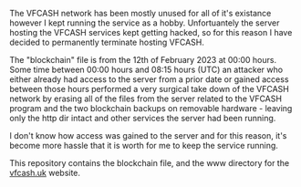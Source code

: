 The VFCASH network has been mostly unused for all of it's existance however I kept running the service as a hobby. Unfortuantely the server hosting the VFCASH services kept getting hacked, so for this reason I have decided to permanently terminate hosting VFCASH.

The "blockchain" file is from the 12th of February 2023 at 00:00 hours. Some time between 00:00 hours and 08:15 hours (UTC) an attacker who either already had access to the server from a prior date or gained access between those hours performed a very surgical take down of the VFCASH network by erasing all of the files from the server related to the VFCASH program and the two blockchain backups on removable hardware - leaving only the http dir intact and other services the server had been running.

I don't know how access was gained to the server and for this reason, it's become more hassle that it is worth for me to keep the service running.

This repository contains the blockchain file, and the www directory for the [vfcash.uk](https://vfcash.uk) website.
